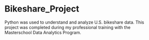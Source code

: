 # Bikeshare_Project
Python was used to understand and analyze U.S. bikeshare data. This project was completed during my professional training with the Masterschool Data Analytics Program.

